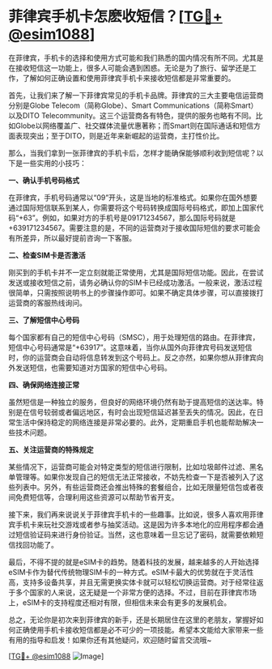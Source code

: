 # 菲律宾手机卡怎麽收短信？[[TG💪+ @esim1088](https://t.me/s/esim1088)]

在菲律宾，手机卡的选择和使用方式可能和我们熟悉的国内情况有所不同。尤其是在接收短信这一功能上，很多人可能会遇到困惑。无论是为了旅行、留学还是工作，了解如何正确设置和使用菲律宾手机卡来接收短信都是非常重要的。

首先，让我们来了解一下菲律宾常见的手机卡品牌。菲律宾的三大主要电信运营商分别是Globe Telecom（简称Globe）、Smart Communications（简称Smart）以及DITO Telecommunity。这三个运营商各有特色，提供的服务也略有不同。比如Globe以网络覆盖广、社交媒体流量优惠著称；而Smart则在国际通话和短信方面表现突出；至于DITO，则是近年来新崛起的运营商，主打性价比。

那么，当我们拿到一张菲律宾的手机卡后，怎样才能确保能够顺利收到短信呢？以下是一些实用的小技巧：

**一、确认手机号码格式**

在菲律宾，手机号码通常以“09”开头，这是当地的标准格式。如果你在国外想要通过国际短信联系到某人，你需要将这个号码转换成国际号码格式，即加上国家代码“+63”。例如，如果对方的手机号是09171234567，那么国际号码就是+639171234567。需要注意的是，不同的运营商对于接收国际短信的要求可能会有所差异，所以最好提前咨询一下客服。

**二、检查SIM卡是否激活**

刚买到的手机卡并不一定立刻就能正常使用，尤其是国际短信功能。因此，在尝试发送或接收短信之前，请务必确认你的SIM卡已经成功激活。一般来说，激活过程很简单，只需按照说明书上的步骤操作即可。如果不确定具体步骤，可以直接拨打运营商的客服热线询问。

**三、了解短信中心号码**

每个国家都有自己的短信中心号码（SMSC），用于处理短信的路由。在菲律宾，短信中心号码通常是“+63917”。这意味着，当你从国外向菲律宾号码发送短信时，你的运营商会自动将信息转发到这个号码上。反之亦然，如果你想从菲律宾向外发送短信，也需要知道对方国家的短信中心号码。

**四、确保网络连接正常**

虽然短信是一种独立的服务，但良好的网络环境仍然有助于提高短信的送达率。特别是在信号较弱或者偏远地区，有时会出现短信延迟甚至丢失的情况。因此，在日常生活中保持稳定的网络连接是非常必要的。此外，定期重启手机也能帮助解决一些技术问题。

**五、关注运营商的特殊规定**

某些情况下，运营商可能会对特定类型的短信进行限制，比如垃圾邮件过滤、黑名单管理等。如果你发现自己的短信无法正常接收，不妨先检查一下是否被列入了这些列表中。另外，有些运营商还会推出特殊的套餐组合，比如无限量短信包或者夜间免费短信等，合理利用这些资源可以帮助节省开支。

接下来，我们再来说说关于菲律宾手机卡的一些趣事。比如说，很多人喜欢用菲律宾手机卡来玩社交游戏或者参与抽奖活动。这是因为许多本地化的应用程序都会通过短信验证码来进行身份验证。当然，这也意味着一旦忘记了密码，就需要依赖短信找回功能了。

最后，不得不提的就是eSIM卡的趋势。随着科技的发展，越来越多的人开始选择eSIM卡作为替代传统物理SIM卡的一种方式。eSIM卡最大的优势就在于灵活性高，支持多设备共享，并且无需更换实体卡就可以轻松切换运营商。对于经常往返于多个国家的人来说，这无疑是一个非常方便的选择。不过，目前在菲律宾市场上，eSIM卡的支持程度还相对有限，但相信未来会有更多的发展机会。

总之，无论你是初次来到菲律宾的新手，还是长期居住在这里的老朋友，掌握好如何正确使用手机卡接收短信都是必不可少的一项技能。希望本文能给大家带来一些有用的指导和启发！如果你还有其他疑问，欢迎随时留言交流哦~

[[TG💪+ @esim1088](https://t.me/s/esim1088) ![Image](https://i.postimg.cc/4NQfJmqS/Snipaste-2025-05-13-00-14-12.png)]